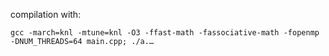 
compilation with:

```
gcc -march=knl -mtune=knl -O3 -ffast-math -fassociative-math -fopenmp -DNUM_THREADS=64 main.cpp; ./a.…
```
